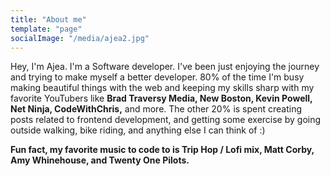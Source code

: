 ```yaml
---
title: "About me"
template: "page"
socialImage: "/media/ajea2.jpg"
---
```


Hey, I'm Ajea. I'm a Software developer. I've been just enjoying the journey and trying to make myself a better developer. 80% of the time I'm busy making beautiful things with the web and keeping my skills sharp with my favorite YouTubers like **Brad Traversy Media, New Boston, Kevin Powell, Net Ninja, CodeWithChris,** and more. The other 20% is spent creating posts related to frontend development, and getting some exercise by going outside walking, bike riding, and anything else I can think of :)

**Fun fact, my favorite music to code to is Trip Hop / Lofi mix, Matt Corby, Amy Whinehouse, and Twenty One Pilots.**
